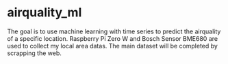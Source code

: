 # airquality_ml
The goal is to use machine learning with time series to predict the airquality of a specific location. Raspberry Pi Zero W and Bosch Sensor BME680 are used to collect my local area datas. The main dataset will be completed by scrapping the web.
